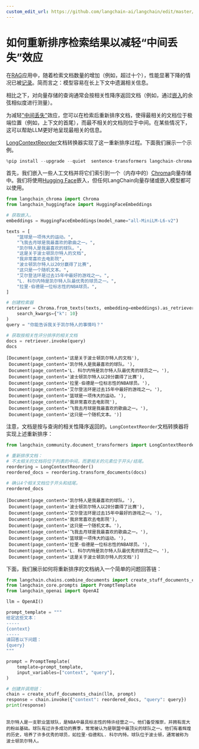 ```yaml
---
custom_edit_url: https://github.com/langchain-ai/langchain/edit/master/docs/docs/how_to/long_context_reorder.ipynb
---
```


# 如何重新排序检索结果以减轻“中间丢失”效应

在[RAG](/docs/tutorials/rag)应用中，随着检索文档数量的增加（例如，超过十个），性能显著下降的情况已被[记录](https://arxiv.org/abs/2307.03172)。简而言之：模型容易在长上下文中遗漏相关信息。

相比之下，对向量存储的查询通常会按相关性降序返回文档（例如，通过[嵌入](/docs/concepts/#embedding-models)的余弦相似度进行测量）。

为减轻["中间丢失"](https://arxiv.org/abs/2307.03172)效应，您可以在检索后重新排序文档，使得最相关的文档位于极端位置（例如，上下文的首尾），而最不相关的文档则位于中间。在某些情况下，这可以帮助LLM更好地呈现最相关的信息。

[LongContextReorder](https://api.python.langchain.com/en/latest/document_transformers/langchain_community.document_transformers.long_context_reorder.LongContextReorder.html)文档转换器实现了这一重新排序过程。下面我们展示一个示例。


```python
%pip install --upgrade --quiet  sentence-transformers langchain-chroma langchain langchain-openai langchain-huggingface > /dev/null
```

首先，我们嵌入一些人工文档并将它们索引到一个（内存中的）[Chroma](/docs/integrations/providers/chroma/)向量存储中。我们将使用[Hugging Face](/docs/integrations/text_embedding/huggingfacehub/)嵌入，但任何LangChain向量存储或嵌入模型都可以使用。


```python
from langchain_chroma import Chroma
from langchain_huggingface import HuggingFaceEmbeddings

# 获取嵌入。
embeddings = HuggingFaceEmbeddings(model_name="all-MiniLM-L6-v2")

texts = [
    "篮球是一项伟大的运动。",
    "飞我去月球是我最喜欢的歌曲之一。",
    "凯尔特人是我最喜欢的球队。",
    "这是关于波士顿凯尔特人的文档",
    "我非常喜欢去电影院",
    "波士顿凯尔特人以20分赢得了比赛",
    "这只是一个随机文本。",
    "艾尔登法环是过去15年中最好的游戏之一。",
    "L. 科尔内特是凯尔特人队最优秀的球员之一。",
    "拉里·伯德是一位标志性的NBA球员。",
]

# 创建检索器
retriever = Chroma.from_texts(texts, embedding=embeddings).as_retriever(
    search_kwargs={"k": 10}
)
query = "你能告诉我关于凯尔特人的事情吗？"

# 获取按相关性评分排序的相关文档
docs = retriever.invoke(query)
docs
```



```output
[Document(page_content='这是关于波士顿凯尔特人的文档'),
 Document(page_content='凯尔特人是我最喜欢的球队。'),
 Document(page_content='L. 科尔内特是凯尔特人队最优秀的球员之一。'),
 Document(page_content='波士顿凯尔特人以20分赢得了比赛'),
 Document(page_content='拉里·伯德是一位标志性的NBA球员。'),
 Document(page_content='艾尔登法环是过去15年中最好的游戏之一。'),
 Document(page_content='篮球是一项伟大的运动。'),
 Document(page_content='我非常喜欢去电影院'),
 Document(page_content='飞我去月球是我最喜欢的歌曲之一。'),
 Document(page_content='这只是一个随机文本。')]
```


注意，文档是按与查询的相关性降序返回的。`LongContextReorder`文档转换器将实现上述重新排序：


```python
from langchain_community.document_transformers import LongContextReorder

# 重新排序文档：
# 不太相关的文档将位于列表的中间，而更相关的元素位于开头/结尾。
reordering = LongContextReorder()
reordered_docs = reordering.transform_documents(docs)

# 确认4个相关文档位于开头和结尾。
reordered_docs
```



```output
[Document(page_content='凯尔特人是我最喜欢的球队。'),
 Document(page_content='波士顿凯尔特人以20分赢得了比赛'),
 Document(page_content='艾尔登法环是过去15年中最好的游戏之一。'),
 Document(page_content='我非常喜欢去电影院'),
 Document(page_content='这只是一个随机文本。'),
 Document(page_content='飞我去月球是我最喜欢的歌曲之一。'),
 Document(page_content='篮球是一项伟大的运动。'),
 Document(page_content='拉里·伯德是一位标志性的NBA球员。'),
 Document(page_content='L. 科尔内特是凯尔特人队最优秀的球员之一。'),
 Document(page_content='这是关于波士顿凯尔特人的文档')]
```


下面，我们展示如何将重新排序的文档纳入一个简单的问题回答链：


```python
from langchain.chains.combine_documents import create_stuff_documents_chain
from langchain_core.prompts import PromptTemplate
from langchain_openai import OpenAI

llm = OpenAI()

prompt_template = """
给定这些文本：
-----
{context}
-----
请回答以下问题：
{query}
"""

prompt = PromptTemplate(
    template=prompt_template,
    input_variables=["context", "query"],
)

# 创建并调用链：
chain = create_stuff_documents_chain(llm, prompt)
response = chain.invoke({"context": reordered_docs, "query": query})
print(response)
```
```output

凯尔特人是一支职业篮球队，是NBA中最具标志性的特许经营之一。他们备受推崇，并拥有庞大的粉丝基础。球队有过许多成功的赛季，常常被认为是联盟中最顶尖的球队之一。他们有着辉煌的历史，培养了许多优秀的球员，如拉里·伯德和L. 科尔内特。球队位于波士顿，通常被称为波士顿凯尔特人。
```